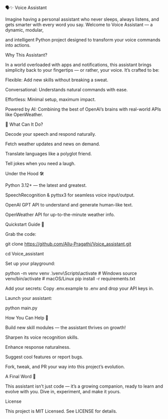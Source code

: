 🗣️✨ Voice Assistant 

Imagine having a personal assistant who never sleeps, always listens, and gets smarter with every word you say. Welcome to Voice Assistant — a dynamic, modular,

and intelligent Python project designed to transform your voice commands into actions.

Why This Assistant?

In a world overloaded with apps and notifications, this assistant brings simplicity back to your fingertips — or rather, your voice. It’s crafted to be:

Flexible: Add new skills without breaking a sweat.

Conversational: Understands natural commands with ease.

Effortless: Minimal setup, maximum impact.

Powered by AI: Combining the best of OpenAI’s brains with real-world APIs like OpenWeather.

🚀 What Can It Do?

Decode your speech and respond naturally.

Fetch weather updates and news on demand.

Translate languages like a polyglot friend.

Tell jokes when you need a laugh.

Under the Hood 🛠️

Python 3.12+ — the latest and greatest.

SpeechRecognition & pyttsx3 for seamless voice input/output.

OpenAI GPT API to understand and generate human-like text.

OpenWeather API for up-to-the-minute weather info.


Quickstart Guide 🚦

Grab the code:

git clone https://github.com/Allu-Pragathi/Voice_assistant.git

cd Voice_assistant

Set up your playground:

python -m venv venv
.\venv\Scripts\activate  # Windows
source venv/bin/activate  # macOS/Linux
pip install -r requirements.txt

Add your secrets:
Copy .env.example to .env and drop your API keys in.

Launch your assistant:

python main.py

How You Can Help 🤝

Build new skill modules — the assistant thrives on growth!

Sharpen its voice recognition skills.

Enhance response naturalness.

Suggest cool features or report bugs.

Fork, tweak, and PR your way into this project’s evolution.

A Final Word 💬

This assistant isn’t just code — it’s a growing companion, ready to learn and evolve with you. Dive in, experiment, and make it yours.

License

This project is MIT Licensed. See LICENSE for details.

